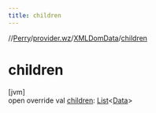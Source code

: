 ```yaml
---
title: children
---
```

//[Perry](../../../index.html)/[provider.wz](../index.html)/[XMLDomData](index.html)/[children](children.html)



# children



[jvm]\
open override val [children](children.html): [List](https://kotlinlang.org/api/latest/jvm/stdlib/kotlin.collections/-list/index.html)<[Data](../../provider/-data/index.html)>




